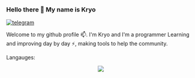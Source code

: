 ### Hello there 👋 My name is Kryo
[![telegram](https://img.shields.io/badge/Kryo-2CA5E0?style=for-the-badge&logo=telegram&logoColor=white)](https://t.me/Kryovzv/)&nbsp;&nbsp;&nbsp;
<p align="justify">

Welcome to my github profile 📫. I'm Kryo and I'm a programmer Learning and improving day by
day ⚡, making tools to help the community.


</p>

Langauges:
      <p align="center">
  <a href="https://skillicons.dev">
    <img src="https://skillicons.dev/icons?i=cs,js,CSS,Python,HTML" />
  </a>
</p>
